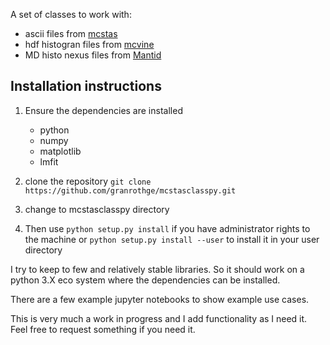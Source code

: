 A set of classes to work with: 
- ascii files from [mcstas](https://www.mccode.org/)
- hdf histogran files from [mcvine](https://github.com/mcvine)
- MD histo nexus files from [Mantid](https://www.mantidproject.org/)

## Installation instructions

1. Ensure the dependencies are installed

    - python
    - numpy
    - matplotlib
    - lmfit
1. clone the repository ```git clone https://github.com/granrothge/mcstasclasspy.git ```
1. change to mcstasclasspy directory
1. Then use ```python setup.py install``` if you have administrator rights to the machine 
or ```python setup.py install --user``` to install it in your user directory

I try to keep to few and relatively stable libraries.  So it should work on a python 3.X eco system where the dependencies can be installed.
 
There are a few example jupyter notebooks to show example use cases.

This is very much a work in progress and I add functionality as I need it.  Feel free to request something if you need it.